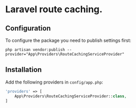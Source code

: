 # Laravel route caching.

## Configuration

To configure the package you need to publish settings first:
```
php artisan vendor:publish --provider="App\Providers\RouteCachingServiceProvider"
```

## Installation

Add the following providers in `config/app.php`:

```php
'providers' => [
    App\Providers\RouteCachingServiceProvider::class,
]
``` 

